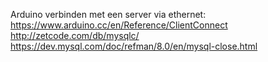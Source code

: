 Arduino verbinden met een server via ethernet:
https://www.arduino.cc/en/Reference/ClientConnect
http://zetcode.com/db/mysqlc/
https://dev.mysql.com/doc/refman/8.0/en/mysql-close.html

